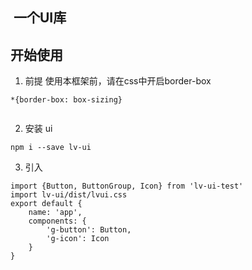 ##  一个UI库

## 开始使用
1. 前提
使用本框架前，请在css中开启border-box
```
*{border-box: box-sizing}


```
2. 安装 ui
```
npm i --save lv-ui
```
3. 引入
```
import {Button, ButtonGroup, Icon} from 'lv-ui-test'
import lv-ui/dist/lvui.css
export default {
    name: 'app',
    components: {
        'g-button': Button,
        'g-icon': Icon
    }
}
```




